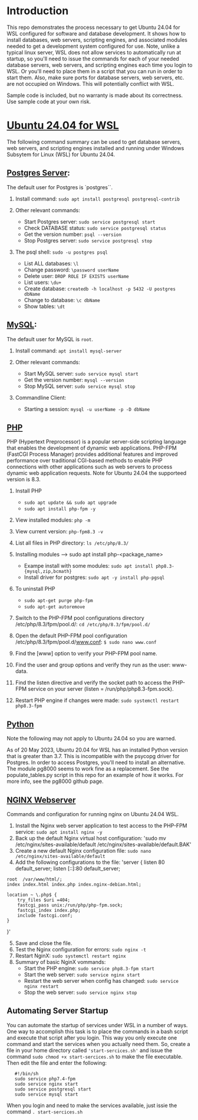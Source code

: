 # Introduction
This repo demonstrates the process necessary to get Ubuntu 24.04 for WSL configured for software and database development. It shows how to install databases, web servers, scripting engines, and associated modules needed to get a development system configured for use. Note, unlike a typical linux server, WSL does not allow services to automatically run at startup, so you'll need to issue the commands for each of your needed database servers, web servers, and scripting engines each time you login to WSL. Or you'll need to place them in a script that you can run in order to start them. Also, make sure ports for database servers, web servers, etc. are not occupied on Windows. This will potentially conflict with WSL.

Sample code is included, but no warranty is made about its correctness. Use sample code at your own risk.

# [Ubuntu 24.04 for WSL](https://learn.microsoft.com/en-us/windows/wsl/install)
The following command summary can be used to get database servers, web servers, and scripting engines installed and running under Windows Subsytem for Linux (WSL) for Ubuntu 24.04.

  ## [Postgres Server](https://www.postgresql.org/):
  The default user for Postgres is `postgres``.
  
  1. Install command: `sudo apt install postgresql postgresql-contrib`
  
  2. Other relevant commands:
     * Start Postgres server: `sudo service postgresql start`
     * Check DATABASE status: `sudo service postgresql status `
     * Get the version number: `psql --version`
     * Stop Postgres server: `sudo service postgresql stop`
  
  3. The psql shell: `sudo -u postgres psql`
     * List ALL databases: `\l `
     * Change password: `\password userName`
     * Delete user: `DROP ROLE IF EXISTS userName`
     * List users: `\du+`
     * Create database: `createdb -h localhost -p 5432 -U postgres dbName`
     * Change to database: `\c dbName`
     * Show tables: `\dt`

## [MySQL](https://dev.mysql.com/):
  The default user for MySQL is `root`.
  
  1. Install command: `apt install mysql-server`
  
  2. Other relevant commands:
     * Start MySQL server: `sudo service mysql start`
     * Get the version number: `mysql --version`      
     * Stop MySQL server: `sudo service mysql stop`
   
  3. Commandline Client:
     * Starting a session: `mysql -u userName -p -D dbName`
  
 ## [PHP](https://www.php.net/docs.php)
 PHP (Hypertext Preprocessor) is a popular server-side scripting 
 language that enables the development of dynamic web applications. 
 PHP-FPM (FastCGI Process Manager) provides additional features and 
 improved performance over traditional CGI-based methods to enable 
 PHP connections with other applications such as web servers to 
 process dynamic web application requests. Note for Ubuntu 24.04 
 the supporteed version is 8.3.
 
  1. Install PHP
     * `sudo apt update && sudo apt upgrade`
     * `sudo apt install php-fpm -y`
  
  2. View installed modules:  `php -m`
  
  3. View current version: `php-fpm8.3 -v`
  
  4. List all files in PHP directory: `ls /etc/php/8.3/`
    
  6. Installing modules --> sudo apt install php<version>-<package_name>
     * Exampe install with some modules: `sudo apt install php8.3-{mysql,zip,bcmath}`
     * Install driver for postgres: `sudo apt -y install php-pgsql`
  
  7. To uninstall PHP 
     * `sudo apt-get purge php-fpm`
     * `sudo apt-get autoremove`
  8. Switch to the PHP-FPM pool configurations directory /etc/php/8.3/fpm/pool.d/: `cd /etc/php/8.3/fpm/pool.d/`
  
  9. Open the default PHP-FPM pool configuration /etc/php/8.3/fpm/pool.d/www.conf: `$ sudo nano www.conf`
  
  10. Find the [www] option to verify your PHP-FPM pool name.
  
  11. Find the user and group options and verify they run as the user: www-data.
  
  12. Find the listen directive and verify the socket path to access the PHP-FPM service on your server (listen = /run/php/php8.3-fpm.sock).
  
  13. Restart PHP engine if changes were made: `sudo systemctl restart php8.3-fpm`
    
  ## [Python](https://www.python.org/doc/)
  Note the following may not apply to Ubuntu 24.04 so you are warned.
  
  As of 20 May 2023, Ubuntu 20.04 for WSL has an installed Python
  version that is greater than 3.7. This is incompatible with the 
  psycopg driver for Postgres. In order to access Postgres, you'll 
  need to install an alternative. The module pg8000 seems to work
  fine as a replacement. See the populate_tables.py script in this 
  repo for an example of how it works. For more info, see the pg8000 
  github page.
   
  ## [NGINX Webserver](https://nginx.org/en/docs/)
  Commands and configuration for running nginx on Ubuntu 24.04 WSL.

  1. Install the Nginx web server application to test access to the PHP-FPM service: `sudo apt install nginx -y`
  2. Back up the default Nginx virtual host configuration: 'sudo mv /etc/nginx/sites-available/default  /etc/nginx/sites-available/default.BAK'
  3. Create a new default Nginx configuration file: `sudo nano /etc/nginx/sites-available/default`
  4. Add the following configurations to the file: 'server {
    listen 80 default_server;
    listen [::]:80 default_server;

    root  /var/www/html/;
    index index.html index.php index.nginx-debian.html;

    location ~ \.php$ {
        try_files $uri =404;
        fastcgi_pass unix:/run/php/php-fpm.sock;
        fastcgi_index index.php;
        include fastcgi.conf;
    }
}'

  5. Save and close the file.
  6. Test the Nginx configuration for errors: `sudo nginx -t`
  7. Restart NginX: `sudo systemctl restart nginx`
  8. Summary of basic NginX vommands:
     * Start the PHP engine: `sudo service php8.3-fpm start`
     * Start the web server: `sudo service nginx start`
     * Restart the web server when config has changed: `sudo service nginx restart`
     * Stop the web server: `sudo service nginx stop`
  

  ## Automating Server Startup
  You can automate the startup of services under WSL in a number of ways. One way to accomplish this task is to place the commands in a bash script and execute that script after you login. This way you only execute one command and start the services when you actually need them. So, create a file in your home directory called `'start-sercices.sh'` and issue the command `sudo chmod +x start-sercices.sh` to make the file executable. Then edit the file and enter the following: 
  ```
     #!/bin/sh
     sudo service php7.4-fpm
     sudo service nginx start
     sudo service postgresql start
     sudo service mysql start  
  ```
  When you login and need to make the services available, just issie the command `. start-sercices.sh`

  
